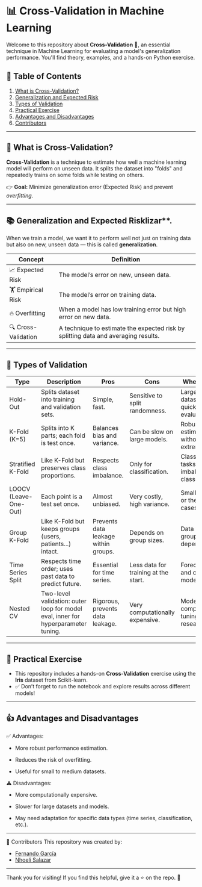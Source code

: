 # 📊 Cross-Validation in Machine Learning

Welcome to this repository about **Cross-Validation** 📂, an essential technique in Machine Learning for evaluating a model's generalization performance. You'll find theory, examples, and a hands-on Python exercise.

## 🧭 Table of Contents

1. [What is Cross-Validation?](#what-is-cross-validation)
2. [Generalization and Expected Risk](#generalization-and-expected-risk)
3. [Types of Validation](#types-of-validation)
4. [Practical Exercise](#practical-exercise)
5. [Advantages and Disadvantages](#advantages-and-disadvantages)
6. [Contributors](#contributors)

---

## 📌 What is Cross-Validation?

**Cross-Validation** is a technique to estimate how well a machine learning model will perform on unseen data. It splits the dataset into "folds" and repeatedly trains on some folds while testing on others.

👉 **Goal:** Minimize generalization error (Expected Risk) and prevent *overfitting*.

---

## 📚 Generalization and Expected Risklizar**.

When we train a model, we want it to perform well not just on training data but also on new, unseen data — this is called **generalization**.

| Concept           | Definition                                                                                       |
|--------------------|--------------------------------------------------------------------------------------------------|
| 📈 Expected Risk   | The model’s error on new, unseen data.                                                            |
| 🏋️ Empirical Risk | The model’s error on training data.                                                                |
| 🔥 Overfitting     | When a model has low training error but high error on new data.                                    |
| 🔍 Cross-Validation | A technique to estimate the expected risk by splitting data and averaging results.                |

---
## 🧩 Types of Validation

| Type                | Description                                                                                | Pros                                        | Cons                                       | When to Use                                  |
|---------------------|--------------------------------------------------------------------------------------------|---------------------------------------------|--------------------------------------------|-----------------------------------------------|
| Hold-Out            | Splits dataset into training and validation sets.                                          | Simple, fast.                               | Sensitive to split randomness.              | Large datasets or quick evaluations.          |
| K-Fold (K=5)        | Splits into K parts; each fold is test once.                                               | Balances bias and variance.                 | Can be slow on large models.                | Robust estimates without extreme costs.       |
| Stratified K-Fold   | Like K-Fold but preserves class proportions.                                              | Respects class imbalance.                   | Only for classification.                    | Classification tasks with imbalanced classes. |
| LOOCV (Leave-One-Out) | Each point is a test set once.                                                         | Almost unbiased.                            | Very costly, high variance.                 | Small datasets or theoretical cases.          |
| Group K-Fold        | Like K-Fold but keeps groups (users, patients...) intact.                                  | Prevents data leakage within groups.        | Depends on group sizes.                     | Data with group dependencies.                 |
| Time Series Split   | Respects time order; uses past data to predict future.                                     | Essential for time series.                  | Less data for training at the start.        | Forecasting and causal models.                |
| Nested CV           | Two-level validation: outer loop for model eval, inner for hyperparameter tuning.          | Rigorous, prevents data leakage.            | Very computationally expensive.             | Model comparison or tuning in research.       |

---

## 🧪 Practical Exercise

- This repository includes a hands-on **Cross-Validation** exercise using the **Iris** dataset from Scikit-learn. 
- ✅ Don’t forget to run the notebook and explore results across different models!

---

## 👍 Advantages and Disadvantages
✅ Advantages:
- More robust performance estimation.

- Reduces the risk of overfitting.

- Useful for small to medium datasets.

⚠️ Disadvantages:
- More computationally expensive.

- Slower for large datasets and models.

- May need adaptation for specific data types (time series, classification, etc.).

---

👥 Contributors
This repository was created by:

- [Fernando García](https://github.com/fergarcat/) 
- [Nhoeli Salazar](https://github.com/Nho89/)   
 
---

Thank you for visiting! If you find this helpful, give it a ⭐️ on the repo. 🚀
